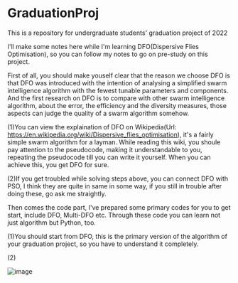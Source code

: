 # GraduationProj
This is a repository for undergraduate students' graduation project of 2022

I'll make some notes here while I'm learning DFO(Dispersive Flies Optimisation), so you can follow my notes to go on pre-study on this project.

First of all, you should make youself clear that the reason we choose DFO is that DFO was introduced with the intention of analysing a simplified swarm intelligence algorithm with the fewest tunable parameters and components. And the first research on DFO is to compare with other swarm intelligence algorithm, about the error, the efficiency and the diversity measures, those aspects can judge the quality of a swarm algorithm somehow.

(1)You can view the explaination of DFO on Wikipedia(Url: https://en.wikipedia.org/wiki/Dispersive_flies_optimisation), it's a fairly simple swarm algorithm for a layman. While reading this wiki, you shoule pay attention to the pseudocode, making it understandable to you, repeating the pseudocode till you can write it yourself. When you can achieve this, you get DFO for sure.

(2)If you get troubled while solving steps above, you can connect DFO with PSO, I think they are quite in same in some way, if you still in trouble after doing these, go ask me straightly.

Then comes the code part, I've prepared some primary codes for you to get start, include DFO, Multi-DFO etc. Through these code you can learn not just algorithm but Python, too.

(1)You should start from DFO, this is the primary version of the algorithm of your graduation project, so you have to understand it completely.

(2)


![image]()
